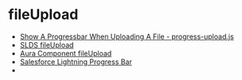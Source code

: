 # fileUpload
* [Show A Progressbar When Uploading A File - progress-upload.js](https://www.jqueryscript.net/form/Progressbar-Uploading-File.html)
* [SLDS fileUpload](https://www.lightningdesignsystem.com/components/file-selector/)
* [Aura Component fileUpload](https://developer.salesforce.com/docs/component-library/bundle/lightning:fileUpload/documentation)
* [Salesforce Lightning Progress Bar](https://anablock123.lightning.force.com/docs/component-library/bundle/lightning:progressBar/documentation)
* 
